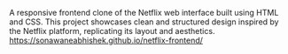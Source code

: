 A responsive frontend clone of the Netflix web interface built using HTML and CSS. This project showcases clean and structured design inspired by the Netflix platform, replicating its layout and aesthetics.
https://sonawaneabhishek.github.io/netflix-frontend/
